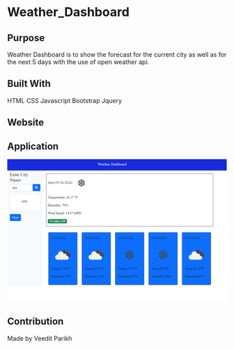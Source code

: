 # Weather_Dashboard

## Purpose

Weather Dashboard is to show the forecast for the current city as well as for the next 5 days with the use of open weather api.

## Built With

HTML
CSS
Javascript
Bootstrap
Jquery

## Website



## Application

![](images/application_image.PNG)

## Contribution

Made by Veedit Parikh
